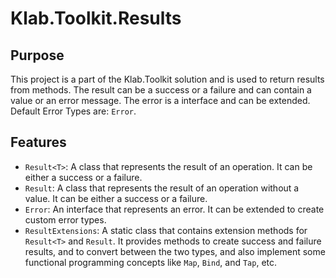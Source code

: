 # Klab.Toolkit.Results

## Purpose

This project is a part of the Klab.Toolkit solution and is used to return results from methods. The result can be a success or a failure and can contain a value or an error message. The error is a interface and can be extended. Default Error Types are: `Error`.

## Features

- `Result<T>`: A class that represents the result of an operation. It can be either a success or a failure.
- `Result`: A class that represents the result of an operation without a value. It can be either a success or a failure.
- `Error`: An interface that represents an error. It can be extended to create custom error types.
- `ResultExtensions`: A static class that contains extension methods for `Result<T>` and `Result`. It provides methods to create success and failure results, and to convert between the two types, and also implement some functional programming concepts like `Map`, `Bind`, and `Tap`, etc.


